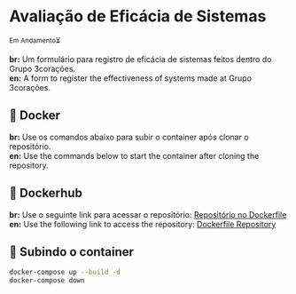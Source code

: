 # Avaliação de Eficácia de Sistemas

<small>Em Andamento⏳</small>

**br:** Um formulário para registro de eficácia de sistemas feitos dentro do Grupo 3corações.<br/>
**en:** A form to register the effectiveness of systems made at Grupo 3corações.

## 🐋 Docker

**br:** Use os comandos abaixo para subir o container após clonar o repositório.  
**en:** Use the commands below to start the container after cloning the repository.

## 🔗 Dockerhub

**br:** Use o seguinte link para acessar o repositório: [Repositório no Dockerfile](https://hub.docker.com/repository/docker/evaaldo/avaliacao-eficacia-treinamento/general) <br/>
**en:** Use the following link to access the repository: [Dockerfile Repository](https://hub.docker.com/repository/docker/evaaldo/avaliacao-eficacia-treinamento/general)

## 🚀 Subindo o container

```sh
docker-compose up --build -d
docker-compose down
```
